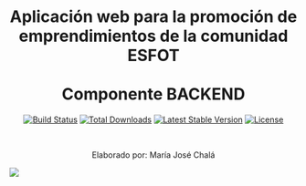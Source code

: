 <p align="center">
    <h1 align="center">
        Aplicación web para la promoción de emprendimientos de la comunidad ESFOT
        <br>
        <br>
        Componente BACKEND
    </h1>  
</p>
<p align="center">
<a href="https://travis-ci.org/laravel/framework"><img src="https://travis-ci.org/laravel/framework.svg" alt="Build Status"></a>
<a href="https://packagist.org/packages/laravel/framework"><img src="https://img.shields.io/packagist/dt/laravel/framework" alt="Total Downloads"></a>
<a href="https://packagist.org/packages/laravel/framework"><img src="https://img.shields.io/packagist/v/laravel/framework" alt="Latest Stable Version"></a>
<a href="https://packagist.org/packages/laravel/framework"><img src="https://img.shields.io/packagist/l/laravel/framework" alt="License"></a>
</p>

<br>
    <p align="center">Elaborado por: María José Chalá</p>

<p align="left" dir="auto">
   <a target="_blank" rel="noopener noreferrer nofollow" href="https://camo.githubusercontent.com/b840f0cd8bf3be05aa1c110620c8439152bb63db067ef4a11ebc4054c39c9cae/68747470733a2f2f696d672e736869656c64732e696f2f62616467652f54657369732d454e25323046726f6e74656e642d677265656e"><img src="https://camo.githubusercontent.com/b840f0cd8bf3be05aa1c110620c8439152bb63db067ef4a11ebc4054c39c9cae/68747470733a2f2f696d672e736869656c64732e696f2f62616467652f54657369732d454e25323046726f6e74656e642d677265656e" data-canonical-src="https://img.shields.io/badge/Componente-BACKEND-green" style="max-width: 100%;"></a>
   </p>
